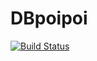 # DBpoipoi
[![Build Status](https://travis-ci.org/canpok1/DBpoipoi.svg?branch=master)](https://travis-ci.org/canpok1/DBpoipoi)
